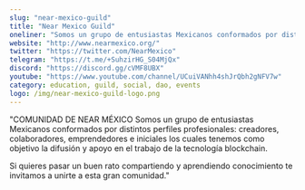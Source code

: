 ```yaml
---
slug: "near-mexico-guild"
title: "Near Mexico Guild"
oneliner: "Somos un grupo de entusiastas Mexicanos conformados por distintos perfiles profesionales: creadores, colaboradores, emprendedores e iniciales los cuales tenemos como objetivo la difusión y apoyo en el trabajo de la tecnología blockchain."
website: "http://www.nearmexico.org/"
twitter: "https://twitter.com/NearMexico"
telegram: "https://t.me/+SuhzirHG_S04MjQx"
discord: "https://discord.gg/cVMF8UBX"
youtube: "https://www.youtube.com/channel/UCuiVANhh4shJrQbh2gNFV7w"
category: education, guild, social, dao, events
logo: /img/near-mexico-guild-logo.png
---
```


"COMUNIDAD DE NEAR MÉXICO
Somos un grupo de entusiastas Mexicanos conformados por distintos perfiles profesionales: creadores, colaboradores, emprendedores e iniciales los cuales tenemos como objetivo la difusión y apoyo en el trabajo de la tecnología blockchain.

Si quieres pasar un buen rato compartiendo y aprendiendo conocimiento te invitamos a unirte a esta gran comunidad."
